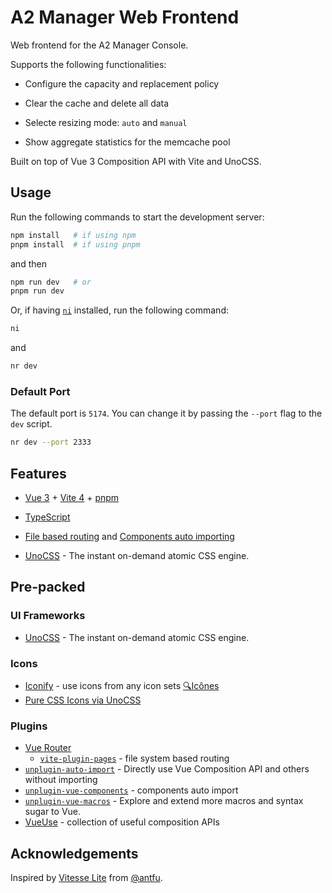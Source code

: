 # A2 Manager Web Frontend

Web frontend for the A2 Manager Console.

Supports the following functionalities:

- Configure the capacity and replacement policy

- Clear the cache and delete all data

- Selecte resizing mode: `auto` and `manual`

- Show aggregate statistics for the memcache pool

Built on top of Vue 3 Composition API with Vite and UnoCSS.

## Usage

Run the following commands to start the development server:

```bash
npm install   # if using npm
pnpm install  # if using pnpm
```

and then

```bash
npm run dev   # or
pnpm run dev
```

Or, if having [`ni`](https://www.npmjs.com/package/@antfu/ni) installed, run the following command:

```bash
ni
```

and

```bash
nr dev
```

### Default Port

The default port is `5174`. You can change it by passing the `--port` flag to the `dev` script.

```bash
nr dev --port 2333
```

## Features

- [Vue 3](https://github.com/vuejs/core) + [Vite 4](https://github.com/vitejs/vite) + [pnpm](https://pnpm.io/)

- [TypeScript](https://www.typescriptlang.org/)

- [File based routing](./src/pages) and [Components auto importing](./src/components)

- [UnoCSS](https://github.com/antfu/unocss) - The instant on-demand atomic CSS engine.

## Pre-packed

### UI Frameworks

- [UnoCSS](https://github.com/antfu/unocss) - The instant on-demand atomic CSS engine.

### Icons

- [Iconify](https://iconify.design) - use icons from any icon sets [🔍Icônes](https://icones.netlify.app/)
- [Pure CSS Icons via UnoCSS](https://github.com/antfu/unocss/tree/main/packages/preset-icons)

### Plugins

- [Vue Router](https://github.com/vuejs/vue-router)
  - [`vite-plugin-pages`](https://github.com/hannoeru/vite-plugin-pages) - file system based routing
- [`unplugin-auto-import`](https://github.com/antfu/unplugin-auto-import) - Directly use Vue Composition API and others without importing
- [`unplugin-vue-components`](https://github.com/antfu/unplugin-vue-components) - components auto import
- [`unplugin-vue-macros`](https://github.com/sxzz/unplugin-vue-macros) - Explore and extend more macros and syntax sugar to Vue.
- [VueUse](https://github.com/antfu/vueuse) - collection of useful composition APIs

## Acknowledgements

Inspired by [Vitesse Lite](https://github.com/antfu/vitesse-lite) from [@antfu](https://github.com/antfu/).
